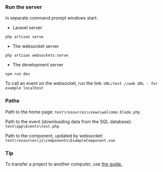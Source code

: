 ### Run the server
in separate command prompt windows start:

* Laravel server
```
php artisan serve
```
* The websocket server
```
php artisan websockets:serve
```
* The development server
```
npm run dev
```


To call an event on the websocket, run the link:
``` URL/test //web URL - for example localhost ```  


### Paths

Path to the home page:
``` test\resources\views\welcome.blade.php ```

Path to the event (downloading data from the SQL database):
``` test\app\Events\test.php ``` 

Path to the component, updated by websocket:
```test\resources\js\components\ExampleComponent.vue ```


### Tip
To transfer a project to another computer, use [the guide.](https://stackoverflow.com/questions/32697861/moving-laravel-project-between-computers)
